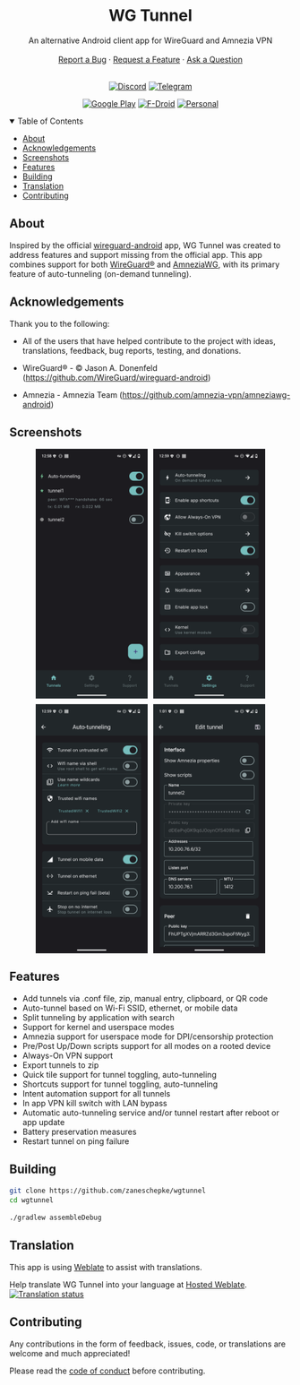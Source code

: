 <h1 style="text-align: center;">
WG Tunnel
</h1>

<div style="text-align: center;">
  An alternative Android client app for WireGuard and Amnezia VPN
  <br />
  <br />
  <a href="https://github.com/zaneschepke/wgtunnel/issues/new?assignees=zaneschepke&labels=bug&projects=&template=bug_report.md&title=%5BBUG%5D+-+Problem+with+app">Report a Bug</a>
  ·
  <a href="https://github.com/zaneschepke/wgtunnel/issues/new?assignees=zaneschepke&labels=enhancement&projects=&template=feature_request.md&title=%5BFEATURE%5D+-+New+feature+request">Request a Feature</a>
  ·
  <a href="https://github.com/zaneschepke/wgtunnel/discussions">Ask a Question</a>

</div>

<br/>

<div style="text-align: center;">

[![Discord](https://img.shields.io/badge/Discord-%235865F2.svg?style=for-the-badge&logo=discord&logoColor=white)](https://discord.gg/rbRRNh6H7V)
[![Telegram](https://img.shields.io/badge/Telegram-2CA5E0?style=for-the-badge&logo=telegram&logoColor=white)](https://t.me/wgtunnel)

</div>

<div style="text-align: center;">

[![Google Play](https://img.shields.io/badge/Google_Play-414141?style=for-the-badge&logo=google-play&logoColor=white)](https://play.google.com/store/apps/details?id=com.zaneschepke.wireguardautotunnel)
[![F-Droid](https://img.shields.io/static/v1?style=for-the-badge&message=F-Droid&color=1976D2&logo=F-Droid&logoColor=FFFFFF&label=)](https://f-droid.org/packages/com.zaneschepke.wireguardautotunnel/)
[![Personal](https://img.shields.io/static/v1?style=for-the-badge&message=Personal&color=1976D2&logo=F-Droid&logoColor=FFFFFF&label=)](https://github.com/zaneschepke/fdroid)


</div>

<details open="open">
<summary>Table of Contents</summary>

- [About](#about)
- [Acknowledgements](#acknowledgements)
- [Screenshots](#screenshots)
- [Features](#features)
- [Building](#building)
- [Translation](#translation)
- [Contributing](#contributing)

</details>

<div style="text-align: left;">

## About
Inspired by the official [wireguard-android](https://github.com/WireGuard/wireguard-android) app, WG Tunnel was created to address features and support missing from the official app. This app combines support for both [WireGuard®](https://www.wireguard.com/)
and [AmneziaWG](https://docs.amnezia.org/documentation/amnezia-wg/), with its primary feature of auto-tunneling (on-demand tunneling). 

</div>

<div style="text-align: center;">

<div style="text-align: left;">

## Acknowledgements

Thank you to the following:

- All of the users that have helped contribute to the project with ideas, translations, feedback, bug reports, testing, and donations.
- WireGuard® - © Jason A. Donenfeld (https://github.com/WireGuard/wireguard-android)

- Amnezia - Amnezia Team (https://github.com/amnezia-vpn/amneziawg-android)

## Screenshots

</div>
<div style="display: flex; flex-wrap: wrap; justify-content: center; gap: 10px;">
 <img label="Main" src="fastlane/metadata/android/en-US/images/phoneScreenshots/main_screen.png" width="200" />
 <img label="Settings" src="fastlane/metadata/android/en-US/images/phoneScreenshots/settings_screen.png" width="200" />
  <img label="Auto" src="fastlane/metadata/android/en-US/images/phoneScreenshots/auto_screen.png" width="200" />
  <img label="Config" src="fastlane/metadata/android/en-US/images/phoneScreenshots/config_screen.png" width="200" />
</div>

<div style="text-align: left;">

## Features

* Add tunnels via .conf file, zip, manual entry, clipboard, or QR code
* Auto-tunnel based on Wi-Fi SSID, ethernet, or mobile data
* Split tunneling by application with search
* Support for kernel and userspace modes
* Amnezia support for userspace mode for DPI/censorship protection
* Pre/Post Up/Down scripts support for all modes on a rooted device
* Always-On VPN support
* Export tunnels to zip
* Quick tile support for tunnel toggling, auto-tunneling
* Shortcuts support for tunnel toggling, auto-tunneling
* Intent automation support for all tunnels
* In app VPN kill switch with LAN bypass
* Automatic auto-tunneling service and/or tunnel restart after reboot or app update
* Battery preservation measures
* Restart tunnel on ping failure

## Building

```sh
git clone https://github.com/zaneschepke/wgtunnel
cd wgtunnel
```

```sh
./gradlew assembleDebug
```

## Translation

This app is using [Weblate](https://weblate.org) to assist with translations.

Help translate WG Tunnel into your language
at [Hosted Weblate](https://hosted.weblate.org/engage/wg-tunnel/).\
[![Translation status](https://hosted.weblate.org/widgets/wg-tunnel/-/multi-auto.svg)](https://hosted.weblate.org/engage/wg-tunnel/)

## Contributing

Any contributions in the form of feedback, issues, code, or translations are welcome and much
appreciated!

Please read
the [code of conduct](https://github.com/zaneschepke/wgtunnel?tab=coc-ov-file#contributor-code-of-conduct)
before contributing.